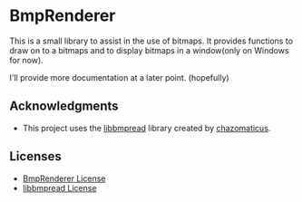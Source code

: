 # BmpRenderer
This is a small library to assist in the use of bitmaps. It provides functions to draw on to a bitmaps and to display bitmaps in a window(only on Windows for now). 

I'll provide more documentation at a later point. (hopefully)

## Acknowledgments
- This project uses the [libbmpread](https://github.com/chazomaticus/libbmpread) library created by [chazomaticus](https://github.com/chazomaticus).

## Licenses
- [BmpRenderer License](./LICENSE)
- [libbmpread License](./Dependencies/libbmpread/COPYING)